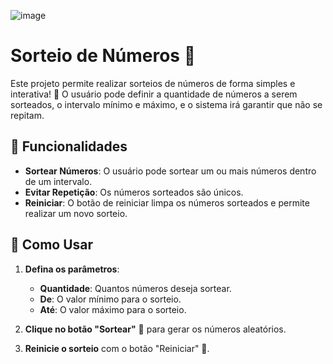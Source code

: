 ![image](https://github.com/user-attachments/assets/3aa2c063-58a2-4c8f-8978-48ebe745bced)


# Sorteio de Números 🎰
Este projeto permite realizar sorteios de números de forma simples e interativa! 🎉 O usuário pode definir a quantidade de números a serem sorteados, o intervalo mínimo e máximo, e o sistema irá garantir que não se repitam.

## 🚀 Funcionalidades
- **Sortear Números**: O usuário pode sortear um ou mais números dentro de um intervalo.
- **Evitar Repetição**: Os números sorteados são únicos.
- **Reiniciar**: O botão de reiniciar limpa os números sorteados e permite realizar um novo sorteio.

## 🔧 Como Usar

1. **Defina os parâmetros**:
   - **Quantidade**: Quantos números deseja sortear.
   - **De**: O valor mínimo para o sorteio.
   - **Até**: O valor máximo para o sorteio.
   
2. **Clique no botão "Sortear"** 🎲 para gerar os números aleatórios.

3. **Reinicie o sorteio** com o botão "Reiniciar" 🔄.
